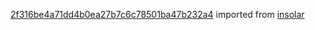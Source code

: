 [2f316be4a71dd4b0ea27b7c6c78501ba47b232a4](https://github.com/insolar/insolar/commit/2f316be4a71dd4b0ea27b7c6c78501ba47b232a4) imported from [insolar](https://github.com/insolar/insolar)
